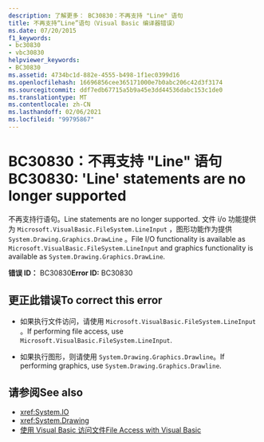 ```yaml
---
description: 了解更多： BC30830：不再支持 "Line" 语句
title: 不再支持“Line”语句（Visual Basic 编译器错误）
ms.date: 07/20/2015
f1_keywords:
- bc30830
- vbc30830
helpviewer_keywords:
- BC30830
ms.assetid: 4734bc1d-882e-4555-b498-1f1ec0399d16
ms.openlocfilehash: 16696856cee365171000e7b0abc206c42d3f3174
ms.sourcegitcommit: ddf7edb67715a5b9a45e3dd44536dabc153c1de0
ms.translationtype: MT
ms.contentlocale: zh-CN
ms.lasthandoff: 02/06/2021
ms.locfileid: "99795867"
---
```

# <a name="bc30830-line-statements-are-no-longer-supported"></a><span data-ttu-id="5e24e-103">BC30830：不再支持 "Line" 语句</span><span class="sxs-lookup"><span data-stu-id="5e24e-103">BC30830: 'Line' statements are no longer supported</span></span>

<span data-ttu-id="5e24e-104">不再支持行语句。</span><span class="sxs-lookup"><span data-stu-id="5e24e-104">Line statements are no longer supported.</span></span> <span data-ttu-id="5e24e-105">文件 i/o 功能提供为 `Microsoft.VisualBasic.FileSystem.LineInput` ，图形功能作为提供 `System.Drawing.Graphics.DrawLine` 。</span><span class="sxs-lookup"><span data-stu-id="5e24e-105">File I/O functionality is available as `Microsoft.VisualBasic.FileSystem.LineInput` and graphics functionality is available as `System.Drawing.Graphics.DrawLine`.</span></span>

 <span data-ttu-id="5e24e-106">**错误 ID：** BC30830</span><span class="sxs-lookup"><span data-stu-id="5e24e-106">**Error ID:** BC30830</span></span>

## <a name="to-correct-this-error"></a><span data-ttu-id="5e24e-107">更正此错误</span><span class="sxs-lookup"><span data-stu-id="5e24e-107">To correct this error</span></span>

- <span data-ttu-id="5e24e-108">如果执行文件访问，请使用 `Microsoft.VisualBasic.FileSystem.LineInput` 。</span><span class="sxs-lookup"><span data-stu-id="5e24e-108">If performing file access, use `Microsoft.VisualBasic.FileSystem.LineInput`.</span></span>

- <span data-ttu-id="5e24e-109">如果执行图形，则请使用 `System.Drawing.Graphics.Drawline`。</span><span class="sxs-lookup"><span data-stu-id="5e24e-109">If performing graphics, use `System.Drawing.Graphics.Drawline`.</span></span>

## <a name="see-also"></a><span data-ttu-id="5e24e-110">请参阅</span><span class="sxs-lookup"><span data-stu-id="5e24e-110">See also</span></span>

- <xref:System.IO>
- <xref:System.Drawing>
- [<span data-ttu-id="5e24e-111">使用 Visual Basic 访问文件</span><span class="sxs-lookup"><span data-stu-id="5e24e-111">File Access with Visual Basic</span></span>](../../developing-apps/programming/drives-directories-files/file-access.md)
